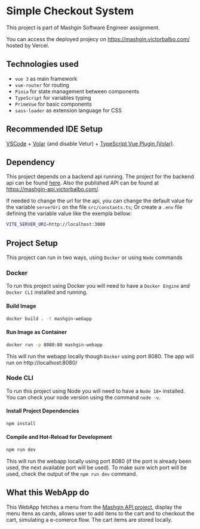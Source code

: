 # Simple Checkout System
This project is part of Mashgin Software Engineer assignment.

You can access the deployed projecy on https://mashgin.victorbalbo.com/ hosted by Vercel.


## Technologies used
- `vue 3` as main framework
- `vue-router` for routing
- `Pinia` for state management between components
- `TypeScript` for variables typing
- `PrimeVue` for basic components
- `sass-loader` as extension language for CSS 

## Recommended IDE Setup

[VSCode](https://code.visualstudio.com/) + [Volar](https://marketplace.visualstudio.com/items?itemName=Vue.volar) (and disable Vetur) + [TypeScript Vue Plugin (Volar)](https://marketplace.visualstudio.com/items?itemName=Vue.vscode-typescript-vue-plugin).

## Dependency
This project depends on a backend api running. The project for the backend api can be found [here](https://github.com/VictorBalbo/mashgin-api). Also the published API can be found at https://mashgin-api.victorbalbo.com/.

If needed to change the url for the api, you can change the default value for the variable `serverUri` on the file `src/constants.ts`; Or create a `.env` file defining the variable value like the exempla bellow:
```sh
VITE_SERVER_URI=http://localhost:3000
```

## Project Setup
This project can run in two ways, using `Docker` or using `Node` commands

### Docker
To run this project using Docker you will need to have a `Docker Engine` and `Docker CLI` installed and running.
#### Build Image
```sh
docker build . -t mashgin-webapp
```
#### Run Image as Container
```sh
docker run -p 8080:80 mashgin-webapp
```
This will run the webapp locally though `Docker` using port 8080. The app will run on http://localhost:8080/

### Node CLI
To run this project using Node you will need to have a `Node 18+` installed. You can check your node version using the command `node -v`.
#### Install Project Dependencies
```sh
npm install
```
#### Compile and Hot-Reload for Development
```sh
npm run dev
```
This will run the webapp locally using port 8080 (if the port is already been used, the next available port will be used). To make sure wich port will be used, check the output of the `npm run dev` command.


## What this WebApp do
This WebApp fetches a menu from the [Mashgin API project](https://github.com/VictorBalbo/mashgin-api), display the menu itens as cards, allows user to add itens to the cart and to checkout the cart, simulating a e-comerce flow. The cart items are stored locally.
